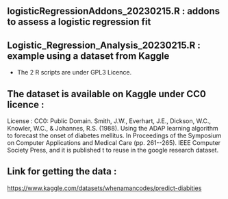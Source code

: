 ## logisticRegressionAddons_20230215.R : addons to assess a logistic regression fit

## Logistic_Regression_Analysis_20230215.R : example using a dataset from Kaggle

* The 2 R scripts are under GPL3 Licence.

## The dataset is available on Kaggle under CC0 licence :
License : CC0: Public Domain. Smith, J.W., Everhart, J.E., Dickson, W.C., Knowler, W.C., & Johannes, R.S. (1988). Using the ADAP learning algorithm to forecast the onset of diabetes mellitus. In Proceedings of the Symposium on Computer Applications and Medical Care (pp. 261--265). IEEE Computer Society Press, and it is published t to reuse in the google research dataset.
 
## Link for getting the data :
https://www.kaggle.com/datasets/whenamancodes/predict-diabities

